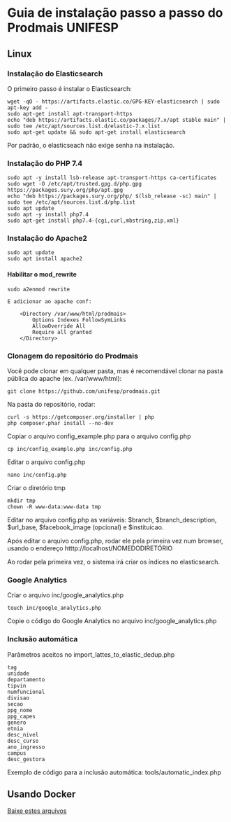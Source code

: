 # Guia de instalação passo a passo do Prodmais UNIFESP

## Linux

### Instalação do Elasticsearch

O primeiro passo é instalar o Elasticsearch:

    wget -qO - https://artifacts.elastic.co/GPG-KEY-elasticsearch | sudo apt-key add -
    sudo apt-get install apt-transport-https
    echo "deb https://artifacts.elastic.co/packages/7.x/apt stable main" | sudo tee /etc/apt/sources.list.d/elastic-7.x.list
    sudo apt-get update && sudo apt-get install elasticsearch

Por padrão, o elasticseach não exige senha na instalação.

### Instalação do PHP 7.4

    sudo apt -y install lsb-release apt-transport-https ca-certificates
    sudo wget -O /etc/apt/trusted.gpg.d/php.gpg https://packages.sury.org/php/apt.gpg
    echo "deb https://packages.sury.org/php/ $(lsb_release -sc) main" | sudo tee /etc/apt/sources.list.d/php.list
    sudo apt update
    sudo apt -y install php7.4
    sudo apt-get install php7.4-{cgi,curl,mbstring,zip,xml}

### Instalação do Apache2

    sudo apt update
    sudo apt install apache2

#### Habilitar o mod_rewrite

    sudo a2enmod rewrite

    E adicionar ao apache conf: 

        <Directory /var/www/html/prodmais>
            Options Indexes FollowSymLinks
            AllowOverride All
            Require all granted
        </Directory>


### Clonagem do repositório do Prodmais

Você pode clonar em qualquer pasta, mas é recomendável clonar na pasta pública do apache (ex. /var/www/html):

    git clone https://github.com/unifesp/prodmais.git

Na pasta do repositório, rodar:

    curl -s https://getcomposer.org/installer | php
    php composer.phar install --no-dev

Copiar o arquivo config_example.php para o arquivo config.php

    cp inc/config_example.php inc/config.php

Editar o arquivo config.php

    nano inc/config.php

Criar o diretório tmp

    mkdir tmp
    chown -R www-data:www-data tmp

Editar no arquivo config.php as variáveis: $branch, $branch_description, $url_base, $facebook_image (opcional) e $instituicao.

Após editar o arquivo config.php, rodar ele pela primeira vez num browser, usando o endereço htttp://localhost/NOMEDODIRETÓRIO

Ao rodar pela primeira vez, o sistema irá criar os índices no elasticsearch.

### Google Analytics

Criar o arquivo inc/google_analytics.php

    touch inc/google_analytics.php

Copie o código do Google Analytics no arquivo inc/google_analytics.php

### Inclusão automática

Parâmetros aceitos no import_lattes_to_elastic_dedup.php

    tag
    unidade
    departamento
    tipvin
    numfuncional
    divisao
    secao
    ppg_nome
    ppg_capes
    genero
    etnia
    desc_nivel
    desc_curso
    ano_ingresso
    campus
    desc_gestora

Exemplo de código para a inclusão automática: tools/automatic_index.php

## Usando Docker

[Baixe estes arquivos](https://github.com/RicardoIreno/prodmais-docker)
